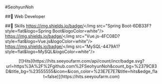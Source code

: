 #SeohyunNoh 

##:pushpin: Web Developer

##:wrench: Skills
https://img.shields.io/badge/</img src="Spring Boot-6DB33F?style=flat&logo=Spring Boot&logoColor=white"/>
https://img.shields.io/badge/</img src="Vue.js-4FC08D?style=flat&logo=Vue.js&logoColor=white"/>
https://img.shields.io/badge/</img src="MySQL-4479A1?style=flat&logo=MySQL&logoColor=white"/>


<div align=center>
[![Hits](https://hits.seeyoufarm.com/api/count/incr/badge.svg?url=https%3A%2F%2Fgithub.com%2FSeohyunNoh&count_bg=%2379C83D&title_bg=%23555555&icon=&icon_color=%23E7E7E7&title=hits&edge_flat=false)](https://hits.seeyoufarm.com)
</div>


